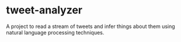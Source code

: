 # tweet-analyzer
A project to read a stream of tweets and infer things about them using natural language processing techniques.
